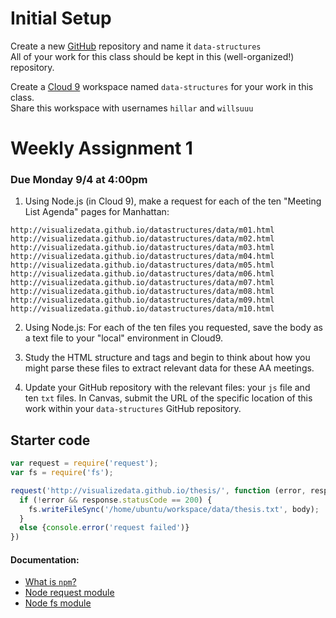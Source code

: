 # Initial Setup

Create a new [GitHub](https://github.com/) repository and name it `data-structures`  
All of your work for this class should be kept in this (well-organized!) repository.

Create a [Cloud 9](https://c9.io/) workspace named `data-structures` for your work in this class.  
Share this workspace with usernames `hillar` and `willsuuu`

# Weekly Assignment 1

### Due Monday 9/4 at 4:00pm

1. Using Node.js (in Cloud 9), make a request for each of the ten "Meeting List Agenda" pages for Manhattan:  
```
http://visualizedata.github.io/datastructures/data/m01.html  
http://visualizedata.github.io/datastructures/data/m02.html  
http://visualizedata.github.io/datastructures/data/m03.html  
http://visualizedata.github.io/datastructures/data/m04.html  
http://visualizedata.github.io/datastructures/data/m05.html  
http://visualizedata.github.io/datastructures/data/m06.html  
http://visualizedata.github.io/datastructures/data/m07.html  
http://visualizedata.github.io/datastructures/data/m08.html  
http://visualizedata.github.io/datastructures/data/m09.html  
http://visualizedata.github.io/datastructures/data/m10.html  
```

2. Using Node.js: For each of the ten files you requested, save the body as a text file to your "local" environment in Cloud9.

3. Study the HTML structure and tags and begin to think about how you might parse these files to extract relevant data for these AA meetings.

4. Update your GitHub repository with the relevant files: your `js` file and ten `txt` files. In Canvas, submit the URL of the specific location of this work within your `data-structures` GitHub repository. 

## Starter code

```javascript
var request = require('request');
var fs = require('fs');

request('http://visualizedata.github.io/thesis/', function (error, response, body) {
  if (!error && response.statusCode == 200) {
    fs.writeFileSync('/home/ubuntu/workspace/data/thesis.txt', body);
  }
  else {console.error('request failed')}
})
```

#### Documentation: 

* [What is `npm`?](https://docs.npmjs.com/getting-started/what-is-npm)  
* [Node request module](https://www.npmjs.com/package/request)  
* [Node fs module](https://nodejs.org/api/fs.html)  